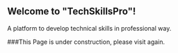 ## Welcome to "TechSkillsPro"! 
A platform to develop technical skills in professional way.

###This Page is under construction, please visit again.
